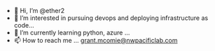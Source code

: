 - 👋 Hi, I’m @ether2
- 👀 I’m interested in pursuing devops and deploying infrastructure as code...
- 🌱 I’m currently learning python, azure ...
- 📫 How to reach me ... grant.mcomie@nwpacificlab.com

<!---
ether2/ether2 is a ✨ special ✨ repository because its `README.md` (this file) appears on your GitHub profile.
You can click the Preview link to take a look at your changes.
--->
